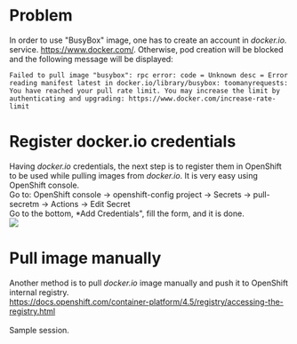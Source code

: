 # Problem
In order to use "BusyBox" image, one has to create an account in *docker.io.* service. https://www.docker.com/. Otherwise, pod creation will be blocked and the following message will be displayed:<br>
```
Failed to pull image "busybox": rpc error: code = Unknown desc = Error reading manifest latest in docker.io/library/busybox: toomanyrequests: You have reached your pull rate limit. You may increase the limit by authenticating and upgrading: https://www.docker.com/increase-rate-limit
```
# Register docker.io credentials 
Having *docker.io* credentials, the next step is to register them in OpenShift to be used while pulling images from *docker.io*. It is very easy using OpenShift console.<br>
Go to: OpenShift console -> openshift-config project -> Secrets -> pull-secretm -> Actions -> Edit Secret<br>
Go to the bottom, *Add Credentials", fill the form, and it is done.<br>
![](https://github.com/stanislawbartkowski/CP4D/blob/main/img/Zrzut%20ekranu%20z%202021-01-17%2019-35-32.png)

# Pull image manually

Another method is to pull *docker.io* image manually and push it to OpenShift internal registry.<br>
https://docs.openshift.com/container-platform/4.5/registry/accessing-the-registry.html<br>
<br>
Sample session.<br>


